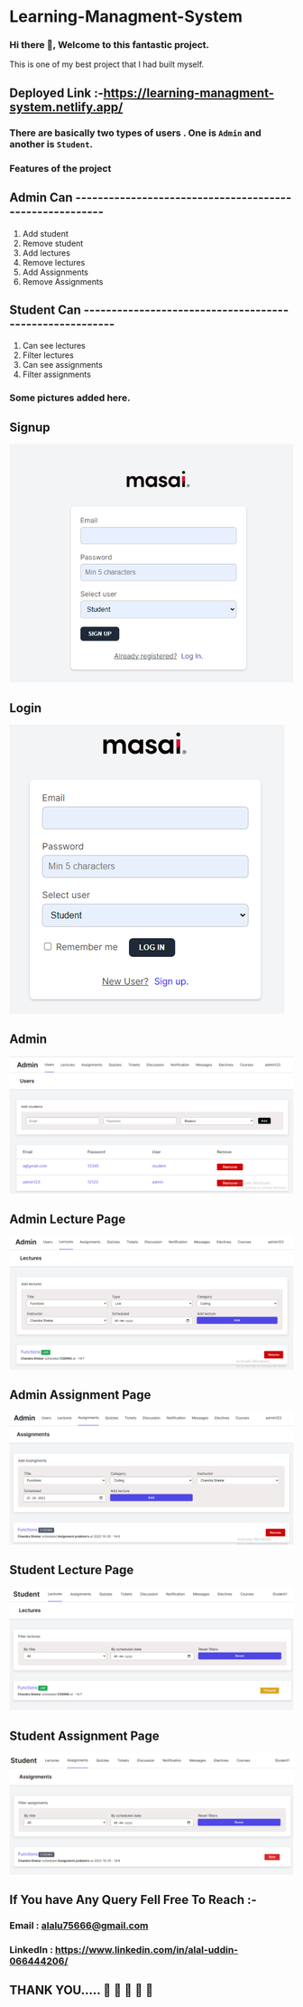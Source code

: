 # Learning-Managment-System

### Hi there 👋, Welcome to this fantastic project.

This is one of my best project that I had built myself.

## Deployed Link :-https://learning-managment-system.netlify.app/

### There are basically two types of users . One is `Admin` and another is `Student`. 

### Features of the project

## Admin Can     -------------------------------------------------------- 

1. Add student                               
2. Remove student 
3. Add lectures 
4. Remove lectures  
5. Add Assignments 
6. Remove Assignments 

## Student Can  --------------------------------------------------------

1. Can see lectures 
2. Filter lectures
3. Can see assignments
4. Filter assignments


### Some pictures added here.

## Signup

![](./ReadmeImages/SignUp.PNG)


## Login 

![](./ReadmeImages/Login.PNG)


## Admin

![](./ReadmeImages/Admin_Users.PNG)



## Admin Lecture Page

![](./ReadmeImages/A_lecture.PNG)



## Admin Assignment Page

![](./ReadmeImages/A_assignment.PNG)



## Student Lecture Page

![](./ReadmeImages/S_Lecture.PNG)




## Student Assignment Page

![](./ReadmeImages/S_Assignment.PNG)



 ## If You have Any Query Fell Free To Reach :- 
   
  ### Email : alalu75666@gmail.com
  ### LinkedIn : https://www.linkedin.com/in/alal-uddin-066444206/

  ## THANK YOU..... 🤗 🤗 🤗 🤗 🤗 




